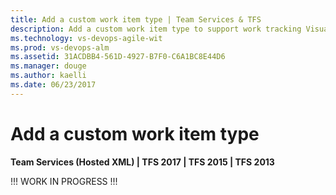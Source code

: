 ```yaml
---
title: Add a custom work item type | Team Services & TFS  
description: Add a custom work item type to support work tracking Visual Studio Team Services (VSTS) and TFS  
ms.technology: vs-devops-agile-wit
ms.prod: vs-devops-alm
ms.assetid: 31ACDBB4-561D-4927-B7F0-C6A1BC8E44D6  
ms.manager: douge
ms.author: kaelli
ms.date: 06/23/2017
---
```



# Add a custom work item type 

<b>Team Services (Hosted XML) | TFS 2017 | TFS 2015 | TFS 2013</b> 

!!! WORK IN PROGRESS !!! 